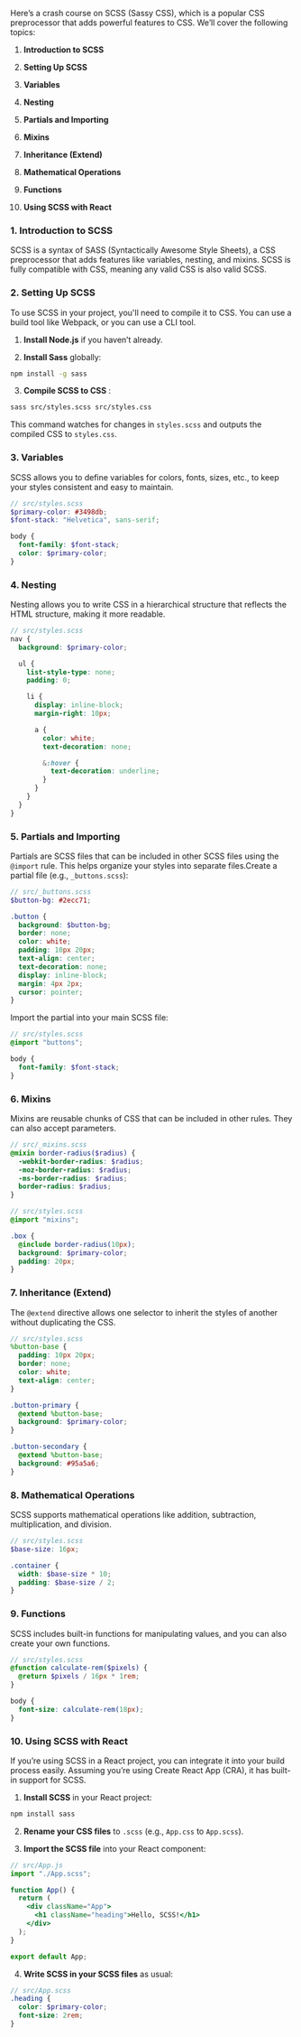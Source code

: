 Here’s a crash course on SCSS (Sassy CSS), which is a popular CSS preprocessor that adds powerful features to CSS. We’ll cover the following topics:

1. **Introduction to SCSS**

2. **Setting Up SCSS**

3. **Variables**

4. **Nesting**

5. **Partials and Importing**

6. **Mixins**

7. **Inheritance (Extend)**

8. **Mathematical Operations**

9. **Functions**

10. **Using SCSS with React**

### 1. Introduction to SCSS

SCSS is a syntax of SASS (Syntactically Awesome Style Sheets), a CSS preprocessor that adds features like variables, nesting, and mixins. SCSS is fully compatible with CSS, meaning any valid CSS is also valid SCSS.

### 2. Setting Up SCSS

To use SCSS in your project, you'll need to compile it to CSS. You can use a build tool like Webpack, or you can use a CLI tool.

1. **Install Node.js** if you haven’t already.

2. **Install Sass** globally:

```bash
npm install -g sass
```

3. **Compile SCSS to CSS** :

```bash
sass src/styles.scss src/styles.css
```

This command watches for changes in `styles.scss` and outputs the compiled CSS to `styles.css`.

### 3. Variables

SCSS allows you to define variables for colors, fonts, sizes, etc., to keep your styles consistent and easy to maintain.

```scss
// src/styles.scss
$primary-color: #3498db;
$font-stack: "Helvetica", sans-serif;

body {
  font-family: $font-stack;
  color: $primary-color;
}
```

### 4. Nesting

Nesting allows you to write CSS in a hierarchical structure that reflects the HTML structure, making it more readable.

```scss
// src/styles.scss
nav {
  background: $primary-color;

  ul {
    list-style-type: none;
    padding: 0;

    li {
      display: inline-block;
      margin-right: 10px;

      a {
        color: white;
        text-decoration: none;

        &:hover {
          text-decoration: underline;
        }
      }
    }
  }
}
```

### 5. Partials and Importing

Partials are SCSS files that can be included in other SCSS files using the `@import` rule. This helps organize your styles into separate files.Create a partial file (e.g., `_buttons.scss`):

```scss
// src/_buttons.scss
$button-bg: #2ecc71;

.button {
  background: $button-bg;
  border: none;
  color: white;
  padding: 10px 20px;
  text-align: center;
  text-decoration: none;
  display: inline-block;
  margin: 4px 2px;
  cursor: pointer;
}
```

Import the partial into your main SCSS file:

```scss
// src/styles.scss
@import "buttons";

body {
  font-family: $font-stack;
}
```

### 6. Mixins

Mixins are reusable chunks of CSS that can be included in other rules. They can also accept parameters.

```scss
// src/_mixins.scss
@mixin border-radius($radius) {
  -webkit-border-radius: $radius;
  -moz-border-radius: $radius;
  -ms-border-radius: $radius;
  border-radius: $radius;
}

// src/styles.scss
@import "mixins";

.box {
  @include border-radius(10px);
  background: $primary-color;
  padding: 20px;
}
```

### 7. Inheritance (Extend)

The `@extend` directive allows one selector to inherit the styles of another without duplicating the CSS.

```scss
// src/styles.scss
%button-base {
  padding: 10px 20px;
  border: none;
  color: white;
  text-align: center;
}

.button-primary {
  @extend %button-base;
  background: $primary-color;
}

.button-secondary {
  @extend %button-base;
  background: #95a5a6;
}
```

### 8. Mathematical Operations

SCSS supports mathematical operations like addition, subtraction, multiplication, and division.

```scss
// src/styles.scss
$base-size: 16px;

.container {
  width: $base-size * 10;
  padding: $base-size / 2;
}
```

### 9. Functions

SCSS includes built-in functions for manipulating values, and you can also create your own functions.

```scss
// src/styles.scss
@function calculate-rem($pixels) {
  @return $pixels / 16px * 1rem;
}

body {
  font-size: calculate-rem(18px);
}
```

### 10. Using SCSS with React

If you’re using SCSS in a React project, you can integrate it into your build process easily. Assuming you’re using Create React App (CRA), it has built-in support for SCSS.

1. **Install SCSS** in your React project:

```bash
npm install sass
```

2. **Rename your CSS files** to `.scss` (e.g., `App.css` to `App.scss`).

3. **Import the SCSS file** into your React component:

```jsx
// src/App.js
import "./App.scss";

function App() {
  return (
    <div className="App">
      <h1 className="heading">Hello, SCSS!</h1>
    </div>
  );
}

export default App;
```

4. **Write SCSS in your SCSS files** as usual:

```scss
// src/App.scss
.heading {
  color: $primary-color;
  font-size: 2rem;
}
```
